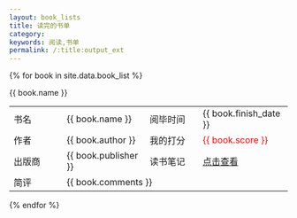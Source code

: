 ```yaml
---
layout: book_lists
title: 读完的书单
category: 
keywords: 阅读,书单
permalink: /:title:output_ext
---
```



{% for book in site.data.book_list %}
<div class="col-md-12">
          <div class="panel panel-primary">
            <div class="panel-heading">{{ book.name }}</div>
            <div class="panel-body">
                <div class="col-md-8 col-xs-12">
                  <table class="table table-bordered">
                    <tbody>
                      <tr>
                        <td style="width:80px;">书名</td><td>{{ book.name }}</td>
                        <td style="width:80px;">阅毕时间</td><td>{{ book.finish_date }}</td>
                      </tr>
                      <tr>
                        <td>作者</td>
                        <td>{{ book.author }}</td>
                        <td>我的打分</td>
                        <td><font color="red">{{ book.score }}</font></td>
                      </tr>
                      <tr>
                        <td>出版商</td>
                        <td>{{ book.publisher }}</td>
                        <td>读书笔记</td>
                        <td><a href="http://www.guofei.site/reading/#" title="http://www.guofei.site/reading/#">点击查看</a></td>
                      </tr>
                      <tr>
                        <td>简评</td>
                        <td colspan=" 3 ">{{ book.comments }}</td>
                      </tr>
                    </tbody>
                  </table>
                </div>
            </div>
          </div>
        </div>
{% endfor %}
